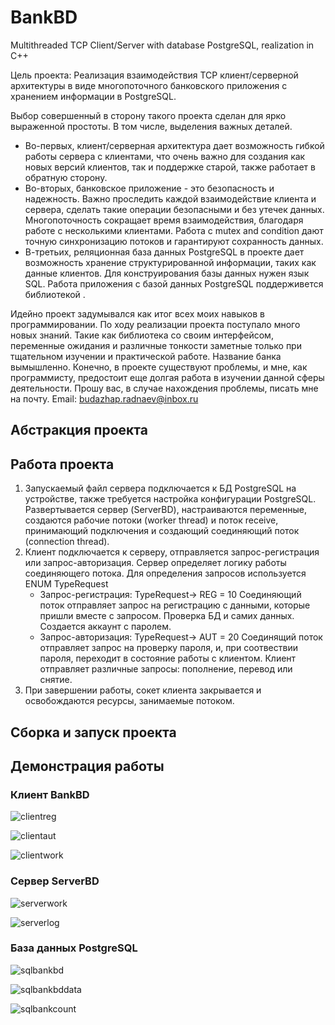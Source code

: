 # BankBD
Multithreaded TCP Client/Server with database PostgreSQL, realization in C++

Цель проекта: Реализация взаимодействия TCP клиент/серверной архитектуры в виде многопоточного банковского приложения с хранением информации в PostgreSQL.

Выбор совершенный в сторону такого проекта сделан для ярко выраженной простоты. В том числе, выделения важных деталей.
- Во-первых, клиент/серверная архитектура дает возможность гибкой работы сервера с клиентами, что очень важно для создания как новых версий клиентов, так и поддержке старой, также работает в обратную сторону.
- Во-вторых, банковское приложение - это безопасность и надежность. Важно проследить каждой взаимодействие клиента и сервера, сделать такие операции безопасными и без утечек данных. Многопоточность сокращает время взаимодействия, благодаря работе с несколькими клиентами. Работа с mutex and condition дают точную синхронизацию потоков и гарантируют сохранность данных.
- В-третьих, реляционная база данных PostgreSQL в проекте дает возможность хранение структурированной информации, таких как данные клиентов.
Для конструирования базы данных нужен язык SQL. Работа приложения с базой данных PostgreSQL поддерживется библиотекой <libpq>.

Идейно проект задумывался как итог всех моих навыков в программировании. По ходу реализации проекта поступало много новых знаний. Такие как библиотека <libpq> со своим интерфейсом, переменные ожидания и различные тонкости заметные только при тщательном изучении и практической работе. Название банка вымышленно. Конечно, в проекте существуют проблемы, и мне, как программисту, предостоит еще долгая работа в изучении данной сферы деятельности. Прошу вас, в случае нахождения проблемы, писать мне на почту. 
Email: budazhap.radnaev@inbox.ru

## Абстракция проекта

## Работа проекта
1) Запускаемый файл сервера подключается к БД PostgreSQL на устройстве, также требуется настройка конфигурации PostgreSQL. Развертывается сервер (ServerBD), настраиваются переменные, создаются рабочие потоки (worker thread) и поток receive, принимающий подключения и создающий соединяющий поток (connection thread). 
2) Клиент подключается к серверу, отправляется запрос-регистрация или запрос-авторизация. Сервер определяет логику работы соединяющего потока. Для определения запросов используется ENUM TypeRequest
    - Запрос-регистрация: TypeRequest-> REG = 10
Соединяющий поток отправляет запрос на регистрацию с данными, которые пришли вместе с запросом. Проверка БД и самих данных. Создается аккаунт с паролем.
    - Запрос-авторизация: TypeRequest-> AUT = 20
Соединящий поток отправляет запрос на проверку пароля, и, при соотвествии пароля, переходит в состояние работы с клиентом. Клиент отправляет различные запросы: пополнение, перевод или снятие.
3) При завершении работы, сокет клиента закрывается и освобождаются ресурсы, занимаемые потоком.

## Сборка и запуск проекта

## Демонстрация работы
### Клиент BankBD
![clientreg](https://github.com/fkhs/BankBD/assets/149998060/8ca76ad8-966e-4612-8f4b-c7c211a4cc7a)

![clientaut](https://github.com/fkhs/BankBD/assets/149998060/6916b11d-32ad-47ac-910e-fe0a502a5583)

![clientwork](https://github.com/fkhs/BankBD/assets/149998060/5c7d8429-b339-4a26-a0f3-c844467cd381)

### Сервер ServerBD
![serverwork](https://github.com/fkhs/BankBD/assets/149998060/99fc8dec-c069-456f-a640-c76cd8993db2)

![serverlog](https://github.com/fkhs/BankBD/assets/149998060/b9a3b3f5-c64c-4cb7-9647-20d305cd62e3)

### База данных PostgreSQL
![sqlbankbd](https://github.com/fkhs/BankBD/assets/149998060/829e2d05-0300-4f2c-866c-26d12a9b1cc6)

![sqlbankbddata](https://github.com/fkhs/BankBD/assets/149998060/affeb23d-c431-471d-a472-fc0bed866d6d)

![sqlbankcount](https://github.com/fkhs/BankBD/assets/149998060/5b8cf82f-3a44-44be-9165-d04fe6310304)
